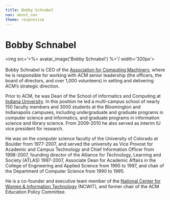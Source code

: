 ```yaml
---
title: Bobby Schnabel
nav: about_nav
theme: responsive
---
```

# Bobby Schnabel

<img src='<%= avatar_image('Bobby Schnabel') %>'/ width='320px'>
<br/>
<br/>
Bobby Schnabel is CEO of the [Association for Computing Machinery](http://www.acm.org), where he is responsible for working with ACM senior leadership (the officers, the board of directors, and over 1,000 volunteers) in setting and delivering ACM’s strategic direction.

Prior to ACM, he was Dean of the School of Informatics and Computing at [Indiana University](http://www.iu.edu). In this position he led a multi-campus school of nearly 150 faculty members and 3000 students at the Bloomington and Indianapolis campuses, including undergraduate and graduate programs in computer science and informatics, and graduate programs in information science and library science.  From 2009-2010 he also served as interim IU vice president for research.   

He was on the computer science faculty of the University of Colorado at Boulder from 1977-2007, and served the university as Vice Provost for Academic and Campus Technology and Chief Information Officer from 1998-2007, founding director of the Alliance for Technology, Learning and Society (ATLAS) 1997-2007, Associate Dean for Academic Affairs in the College of Engineering and Applied Science from 1995 to 1997, and chair of the Department of Computer Science from 1990 to 1995.  

He is a co-founder and executive team member of the [National Center for Women & Information Technology](http://www.ncwit.org) (NCWIT), and former chair of the ACM Education Policy Committee.

